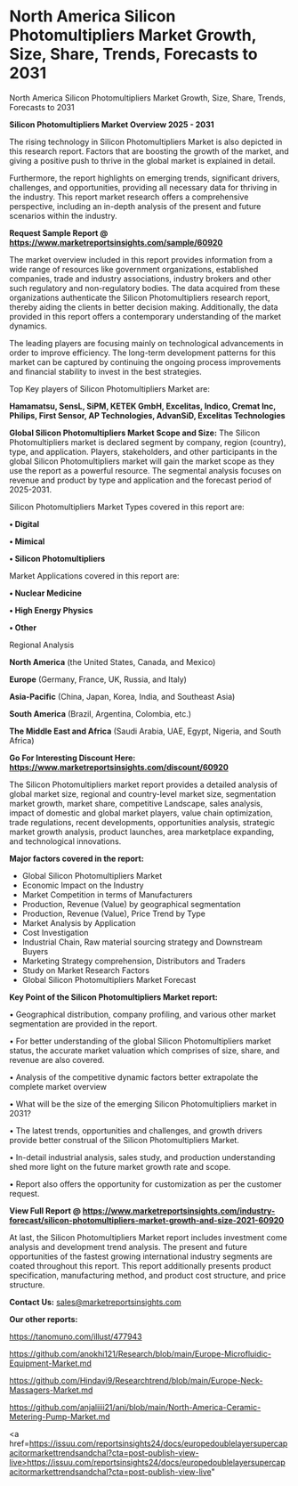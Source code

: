 # North America Silicon Photomultipliers Market Growth, Size, Share, Trends, Forecasts to 2031
North America Silicon Photomultipliers Market Growth, Size, Share, Trends, Forecasts to 2031

<Strong> Silicon Photomultipliers Market Overview 2025 - 2031</strong>

The rising technology in Silicon Photomultipliers Market is also depicted in this research report. Factors that are boosting the growth of the market, and giving a positive push to thrive in the global market is explained in detail.

Furthermore, the report highlights on emerging trends, significant drivers, challenges, and opportunities, providing all necessary data for thriving in the industry. This report market research offers a comprehensive perspective, including an in-depth analysis of the present and future scenarios within the industry.

<strong>Request Sample Report @ <a href=https://www.marketreportsinsights.com/sample/60920>https://www.marketreportsinsights.com/sample/60920</a></strong>

The market overview included in this report provides information from a wide range of resources like government organizations, established companies, trade and industry associations, industry brokers and other such regulatory and non-regulatory bodies. The data acquired from these organizations authenticate the Silicon Photomultipliers research report, thereby aiding the clients in better decision making. Additionally, the data provided in this report offers a contemporary understanding of the market dynamics.

The leading players are focusing mainly on technological advancements in order to improve efficiency. The long-term development patterns for this market can be captured by continuing the ongoing process improvements and financial stability to invest in the best strategies.

Top Key players of Silicon Photomultipliers Market are:

<strong>Hamamatsu, SensL, SiPM, KETEK GmbH, Excelitas, Indico, Cremat Inc, Philips, First Sensor, AP Technologies, AdvanSiD, Excelitas Technologies</strong>

<strong><b>Global Silicon Photomultipliers Market Scope and Size:</b></strong>
The Silicon Photomultipliers market is declared segment by company, region (country), type, and application. Players, stakeholders, and other participants in the global Silicon Photomultipliers market will gain the market scope as they use the report as a powerful resource. The segmental analysis focuses on revenue and product by type and application and the forecast period of 2025-2031.

Silicon Photomultipliers Market Types covered in this report are:

<strong>• Digital

• Mimical

• Silicon Photomultipliers</strong>

Market Applications covered in this report are:

<strong>• Nuclear Medicine

• High Energy Physics

• Other</strong> 

Regional Analysis

<strong>North America</strong> (the United States, Canada, and Mexico)

<strong>Europe</strong> (Germany, France, UK, Russia, and Italy)

<strong>Asia-Pacific</strong> (China, Japan, Korea, India, and Southeast Asia)

<strong>South America</strong> (Brazil, Argentina, Colombia, etc.)

<strong>The Middle East and Africa</strong> (Saudi Arabia, UAE, Egypt, Nigeria, and South Africa)

<strong>Go For Interesting Discount Here: <a href=https://www.marketreportsinsights.com/discount/60920>https://www.marketreportsinsights.com/discount/60920</a></strong>

The Silicon Photomultipliers market report provides a detailed analysis of global market size, regional and country-level market size, segmentation market growth, market share, competitive Landscape, sales analysis, impact of domestic and global market players, value chain optimization, trade regulations, recent developments, opportunities analysis, strategic market growth analysis, product launches, area marketplace expanding, and technological innovations.

<strong><b>Major factors covered in the report:</b></strong>
<ul>
  <li>Global Silicon Photomultipliers Market </li>
  <li>Economic Impact on the Industry</li>
  <li>Market Competition in terms of Manufacturers</li>
  <li>Production, Revenue (Value) by geographical segmentation</li>
  <li>Production, Revenue (Value), Price Trend by Type</li>
  <li>Market Analysis by Application</li>
  <li>Cost Investigation</li>
  <li>Industrial Chain, Raw material sourcing strategy and Downstream Buyers</li>
  <li>Marketing Strategy comprehension, Distributors and Traders</li>
  <li>Study on Market Research Factors</li>
  <li>Global Silicon Photomultipliers Market Forecast</li>
</ul>

<strong><b>Key Point of the Silicon Photomultipliers Market report:</b></strong>

• Geographical distribution, company profiling, and various other market segmentation are provided in the report.

• For better understanding of the global Silicon Photomultipliers market status, the accurate market valuation which comprises of size, share, and revenue are also covered.

• Analysis of the competitive dynamic factors better extrapolate the complete market overview

• What will be the size of the emerging Silicon Photomultipliers market in 2031?

• The latest trends, opportunities and challenges, and growth drivers provide better construal of the Silicon Photomultipliers Market.

• In-detail industrial analysis, sales study, and production understanding shed more light on the future market growth rate and scope.

• Report also offers the opportunity for customization as per the customer request.

<strong><b>View Full Report @ <a href=https://www.marketreportsinsights.com/industry-forecast/silicon-photomultipliers-market-growth-and-size-2021-60920>https://www.marketreportsinsights.com/industry-forecast/silicon-photomultipliers-market-growth-and-size-2021-60920</a></b></strong>


At last, the Silicon Photomultipliers Market report includes investment come analysis and development trend analysis. The present and future opportunities of the fastest growing international industry segments are coated throughout this report. This report additionally presents product specification, manufacturing method, and product cost structure, and price structure.

<strong>Contact Us:</strong>
sales@marketreportsinsights.com

<strong>Our other reports:</strong>

<a href=https://tanomuno.com/illust/477943>https://tanomuno.com/illust/477943</a>

<a href=https://github.com/anokhi121/Research/blob/main/Europe-Microfluidic-Equipment-Market.md>https://github.com/anokhi121/Research/blob/main/Europe-Microfluidic-Equipment-Market.md</a>

<a href=https://github.com/Hindavi9/Researchtrend/blob/main/Europe-Neck-Massagers-Market.md>https://github.com/Hindavi9/Researchtrend/blob/main/Europe-Neck-Massagers-Market.md</a>

<a href=https://github.com/anjaliiii21/ani/blob/main/North-America-Ceramic-Metering-Pump-Market.md>https://github.com/anjaliiii21/ani/blob/main/North-America-Ceramic-Metering-Pump-Market.md</a>

<a href=https://issuu.com/reportsinsights24/docs/europedoublelayersupercapacitormarkettrendsandchal?cta=post-publish-view-live>https://issuu.com/reportsinsights24/docs/europedoublelayersupercapacitormarkettrendsandchal?cta=post-publish-view-live</a>"
